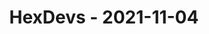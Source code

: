 ---
layout: post
title: HexDevs - 2021-11-04
datetime: '2021-11-04T18:00:00-07:00'
name: HexDevs
external_url: https://meetingplace.io/hexdevs/events/6331
online_event: true
year_month: 2021-11
---